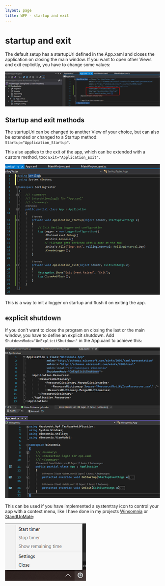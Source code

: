 ```yaml
---
layout: page
title: WPF - startup and exit
---
```


# startup and exit

The default setup has a startupUri defined in the App.xaml and closes the application on closing the main window. If you want to open other Views and exit explicitly, you have to change some values:

![App.xaml](/assets/images/coding/wpf/startup-exit/app.xaml.png)


## Startup and exit methods

The startupUri can be changed to another View of your choice, but can also be extended or changed to a Startup method: `Startup="Application_Startup"`.

This also applies to the exit of the app, which can be extended with a custom method, too: `Exit="Application_Exit"`.

![App.xaml](/assets/images/coding/wpf/startup-exit/startup-exit-methods.png)

This is a way to init a logger on startup and flush it on exiting the app.


## explicit shutdown

If you don't want to close the program on closing the last or the main window, you have to define an explicit shutdown. Add `ShutdownMode="OnExplicitShutdown"` in the App.xaml to achieve this:

![explicit-shutdown](/assets/images/coding/wpf/startup-exit/explicit-shutdown.png)

This can be used if you have implemented a systemtray icon to control your app with a context menu, like I have done in my projects [Winsomnia](https://github.com/Skjoldrun/Winsomnia) or [StandUpMate](https://github.com/Skjoldrun/StandUpMate):

![system tray menu](/assets/images/coding/wpf/startup-exit/system-tray-menu.png)
